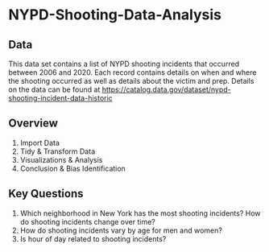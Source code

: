 # NYPD-Shooting-Data-Analysis
## Data 
This data set contains a list of NYPD shooting incidents that occurred between 2006 and 2020. Each record contains details on when and where the shooting occurred as well as details about the victim and prep.
Details on the data can be found at <https://catalog.data.gov/dataset/nypd-shooting-incident-data-historic> 

## Overview 
1. Import Data
2. Tidy & Transform Data 
3. Visualizations & Analysis
4. Conclusion & Bias Identification 


## Key Questions 
1. Which neighborhood in New York has the most shooting incidents? How do shooting incidents change over time?
2. How do shooting incidents vary by age for men and women?
3. Is hour of day related to shooting incidents?
